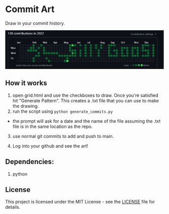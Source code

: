 # Commit Art

Draw in your commit history.

![goose](./goose.png "Silly Goose")

## How it works

1. open grid.html and use the checkboxes to draw. Once you're satisfied hit "Generate Pattern". This creates a .txt file that you can use to make the drawing.
2. run the script using `python generate_commits.py`

- the prompt will ask for a date and the name of the file assuming the .txt file is in the same location as the repo.

3. use normal git commits to add and push to main.

4. Log into your github and see the art!

## Dependencies:

1. python

## License

This project is licensed under the MIT License - see the [LICENSE](LICENSE) file for details.
